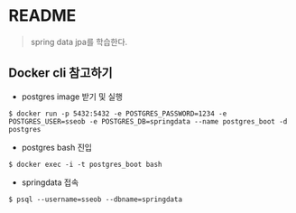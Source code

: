 # README

> spring data jpa를 학습한다.

## Docker cli 참고하기
- postgres image 받기 및 실행 
```
$ docker run -p 5432:5432 -e POSTGRES_PASSWORD=1234 -e POSTGRES_USER=sseob -e POSTGRES_DB=springdata --name postgres_boot -d postgres
```

- postgres bash 진입
```
$ docker exec -i -t postgres_boot bash
```

- springdata 접속
```
$ psql --username=sseob --dbname=springdata
```
